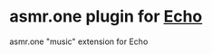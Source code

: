 # asmr.one plugin for [Echo](https://github.com/brahmkshatriya/echo)

asmr.one "music" extension for Echo